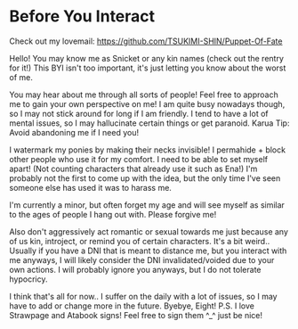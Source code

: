 # Before You Interact

Check out my lovemail: https://github.com/TSUKIMI-SHIN/Puppet-Of-Fate

Hello! You may know me as Snicket or any kin names (check out the rentry for it!) This BYI isn't too important, it's just letting you know about the worst of me.

You may hear about me through all sorts of people! Feel free to approach me to gain your own perspective on me! I am quite busy nowadays though, so I may not stick around for long if I am friendly. I tend to have a lot of mental issues, so I may hallucinate certain things or get paranoid. Karua Tip: Avoid abandoning me if I need you!

I watermark my ponies by making their necks invisible! I permahide + block other people who use it for my comfort. I need to be able to set myself apart! (Not counting characters that already use it such as Ena!) I'm probably not the first to come up with the idea, but the only time I've seen someone else has used it was to harass me.

I'm currently a minor, but often forget my age and will see myself as similar to the ages of people I hang out with. Please forgive me!

Also don't aggressively act romantic or sexual towards me just because any of us kin, introject, or remind you of certain characters. It's a bit weird..
Usually if you have a DNI that is meant to distance me, but you interact with me anyways, I will likely consider the DNI invalidated/voided due to your own actions. I will probably ignore you anyways, but I do not tolerate hypocricy.

I think that's all for now.. I suffer on the daily with a lot of issues, so I may have to add or change more in the future. Byebye, Eight!
P.S. I love Strawpage and Atabook signs! Feel free to sign them ^_^ just be nice!
